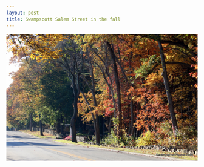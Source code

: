 ```yaml
---
layout: post
title: Swampscott Salem Street in the fall
---
```



![Swampscott Salem Street in the Fall](/img/salem-street-fall.jpg)

